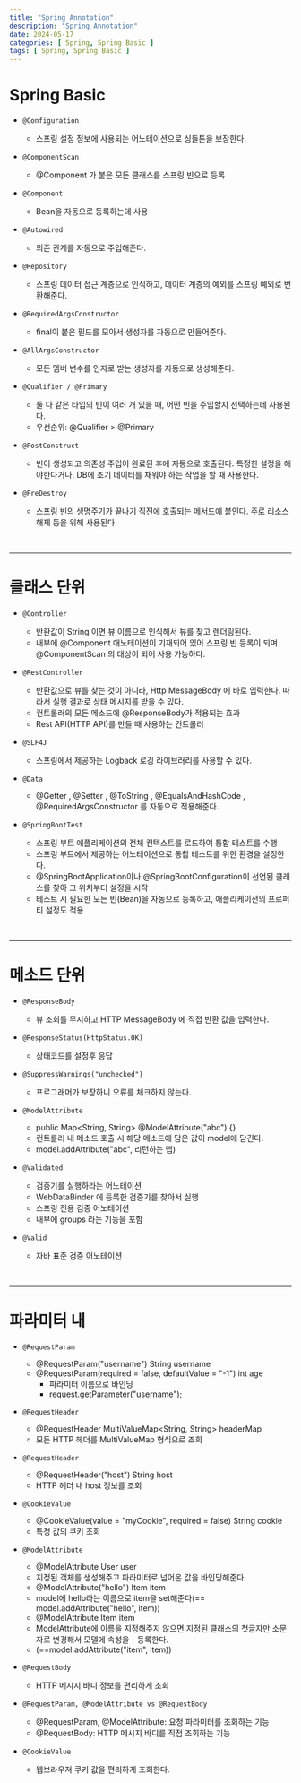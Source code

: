 ```yaml
---
title: "Spring Annotation"
description: "Spring Annotation"
date: 2024-05-17
categories: [ Spring, Spring Basic ]
tags: [ Spring, Spring Basic ]
---
```


# Spring Basic 

- ```@Configuration```  
  - 스프링 설정 정보에 사용되는 어노테이션으로 싱들톤을 보장한다.  
  
- ```@ComponentScan```  
  - @Component 가 붙은 모든 클래스를 스프링 빈으로 등록  
  
- ```@Component```  
  - Bean을 자동으로 등록하는데 사용  
  
- ```@Autowired```  
  - 의존 관계를 자동으로 주입해준다.  

- ```@Repository```  
  - 스프링 데이터 접근 계층으로 인식하고, 데이터 계층의 예외를 스프링 예외로 변환해준다.  
  
- ```@RequiredArgsConstructor```  
  - final이 붙은 필드를 모아서 생성자를 자동으로 만들어준다.  
  
- ```@AllArgsConstructor```  
  - 모든 멤버 변수를 인자로 받는 생성자를 자동으로 생성해준다.  
  
- ```@Qualifier / @Primary```  
  - 둘 다 같은 타입의 빈이 여러 개 있을 때, 어떤 빈을 주입할지 선택하는데 사용된다.  
  - 우선순위: @Qualifier > @Primary   
  
- ```@PostConstruct```  
  - 빈이 생성되고 의존성 주입이 완료된 후에 자동으로 호출된다. 특정한 설정을 해야한다거나, DB에 초기 데이터를 채워야 하는 작업을 할 때 사용한다.  
  
- ```@PreDestroy```  
  - 스프링 빈의 생명주기가 끝나기 직전에 호출되는 메서드에 붙인다. 주로 리소스 해제 등을 위해 사용된다.  

<br/>
<hr>

# 클래스 단위

- ```@Controller```  
  - 반환값이 String 이면 뷰 이름으로 인식해서 뷰를 찾고 렌더링된다.  
  - 내부에 @Component 애노테이션이 기재되어 있어 스프링 빈 등록이 되며 @ComponentScan 의 대상이 되어 사용 가능하다.  
  
- ```@RestController```  
  - 반환값으로 뷰를 찾는 것이 아니라, Http MessageBody 에 바로 입력한다. 따라서 실행 결과로 상태 메시지를 받을 수 있다.  
  - 컨트롤러의 모든 메소드에 @ResponseBody가 적용되는 효과  
  - Rest API(HTTP API)를 만들 때 사용하는 컨트롤러  
  
- ```@SLF4J```  
  - 스프링에서 제공하는 Logback 로깅 라이브러리를 사용할 수 있다.  
  
- ```@Data```   
  - @Getter , @Setter , @ToString , @EqualsAndHashCode , @RequiredArgsConstructor 를 자동으로 적용해준다.  

- ```@SpringBootTest```  
  - 스프링 부트 애플리케이션의 전체 컨텍스트를 로드하여 통합 테스트를 수행  
  - 스프링 부트에서 제공하는 어노테이션으로 통합 테스트를 위한 환경을 설정한다.  
  - @SpringBootApplication이나 @SpringBootConfiguration이 선언된 클래스를 찾아 그 위치부터 설정을 시작  
  - 테스트 시 필요한 모든 빈(Bean)을 자동으로 등록하고, 애플리케이션의 프로퍼티 설정도 적용  

<br/>
<hr>

# 메소드 단위

- ```@ResponseBody```  
  - 뷰 조회를 무시하고 HTTP MessageBody 에 직접 반환 값을 입력한다.    
  
- ```@ResponseStatus(HttpStatus.OK)```  
  - 상태코드를 설정후 응답  
  
- ```@SuppressWarnings("unchecked")```
  - 프로그래머가 보장하니 오류를 체크하지 않는다. 

- ```@ModelAttribute```  
  - public Map<String, String> @ModelAttribute("abc") {}  
  - 컨트롤러 내 메소드 호출 시 해당 메소드에 담은 값이 model에 담긴다.   
  - model.addAttribute("abc", 리턴하는 맵)  

- `@Validated`  
  - 검증기를 실행하라는 어노테이션  
  - WebDataBinder 에 등록한 검증기를 찾아서 실행  
  - 스프링 전용 검증 어노테이션
  - 내부에 groups 라는 기능을 포함

- `@Valid`  
  - 자바 표준 검증 어노테이션

<br/>
<hr>

# 파라미터 내

- ```@RequestParam```  
  - @RequestParam("username") String username   
  - @RequestParam(required = false, defaultValue = "-1") int age   
    - 파라미터 이름으로 바인딩  
    - request.getParameter("username");  
  
- ```@RequestHeader```  
  - @RequestHeader MultiValueMap<String, String> headerMap  
  - 모든 HTTP 헤더를 MultiValueMap 형식으로 조회  
  
- ```@RequestHeader```  
  - @RequestHeader("host") String host  
  - HTTP 헤더 내 host 정보를 조회  
  
- ```@CookieValue```  
  - @CookieValue(value = "myCookie", required = false) String cookie  
  - 특정 값의 쿠키 조회  
  
- ```@ModelAttribute```  
  - @ModelAttribute User user  
  - 지정된 객체를 생성해주고 파라미터로 넘어온 값을 바인딩해준다.   
  - @ModelAttribute("hello") Item item  
  - model에 hello라는 이름으로 item을 set해준다(== model.addAttribute("hello", item)) 
  - @ModelAttribute Item item  
  - ModelAttribute에 이름을 지정해주지 않으면 지정된 클래스의 첫글자만 소문자로 변경해서 모델에 속성을 - 등록한다.  
  - (==model.addAttribute("item", item))  
  
- ```@RequestBody```   
  - HTTP 메시지 바디 정보를 편리하게 조회  
  
- ```@RequestParam, @ModelAttribute vs @RequestBody```  
  - @RequestParam, @ModelAttribute: 요청 파라미터를 조회하는 기능  
  - @RequestBody: HTTP 메시지 바디를 직접 조회하는 기능  
  
- `@CookieValue`
  - 웹브라우저 쿠키 값을 편리하게 조회한다. 
  
